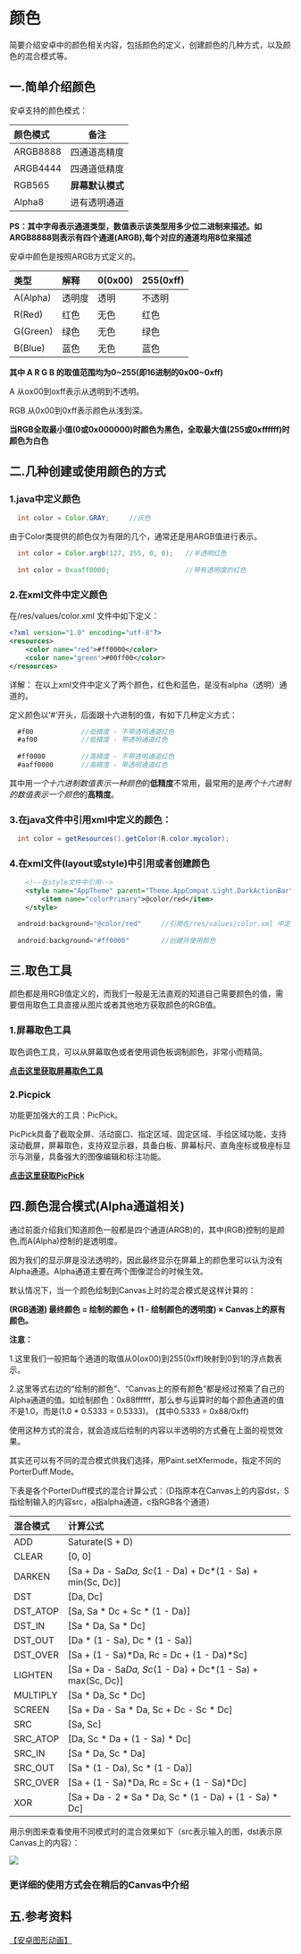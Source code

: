 # 颜色

简要介绍安卓中的颜色相关内容，包括颜色的定义，创建颜色的几种方式，以及颜色的混合模式等。

## 一.简单介绍颜色

安卓支持的颜色模式：

颜色模式 | 备注
:--- | ---
ARGB8888 | 四通道高精度
ARGB4444 | 四通道低精度
RGB565   | **屏幕默认模式**
Alpha8   | 进有透明通道

**PS：其中字母表示通道类型，数值表示该类型用多少位二进制来描述。如ARGB8888则表示有四个通道(ARGB),每个对应的通道均用8位来描述**


安卓中颜色是按照ARGB方式定义的。

类型      | 解释   | 0(0x00) | 255(0xff) 
:-------- |:------ | :------ | :--------
A(Alpha)  | 透明度 | 透明    | 不透明
R(Red)    | 红色   | 无色    | 红色
G(Green)  | 绿色   | 无色    | 绿色
B(Blue)   | 蓝色   | 无色    | 蓝色 

**其中 A R G B 的取值范围均为0~255(即16进制的0x00~0xff)**

A 从ox00到oxff表示从透明到不透明。

RGB 从0x00到0xff表示颜色从浅到深。

**当RGB全取最小值(0或0x000000)时颜色为黑色，全取最大值(255或0xffffff)时颜色为白色**

## 二.几种创建或使用颜色的方式
### 1.java中定义颜色
``` java
  int color = Color.GRAY;     //灰色
```
  由于Color类提供的颜色仅为有限的几个，通常还是用ARGB值进行表示。
``` java
  int color = Color.argb(127, 255, 0, 0);   //半透明红色
  
  int color = 0xaaff0000;                   //带有透明度的红色
```
### 2.在xml文件中定义颜色
在/res/values/color.xml 文件中如下定义：
``` xml
<?xml version="1.0" encoding="utf-8"?>
<resources>
    <color name="red">#ff0000</color>
    <color name="green">#00ff00</color>
</resources>
```
详解： 在以上xml文件中定义了两个颜色，红色和蓝色，是没有alpha（透明）通道的。

定义颜色以‘#’开头，后面跟十六进制的值，有如下几种定义方式：
``` java
  #f00            //低精度 - 不带透明通道红色
  #af00           //低精度 - 带透明通道红色
  
  #ff0000         //高精度 - 不带透明通道红色
  #aaff0000       //高精度 - 带透明通道红色
```
其中用<i>一个十六进制数值表示一种颜色</i>的<b>低精度</b>不常用，最常用的是<i>两个十六进制的数值表示一个颜色</i>的<b>高精度</b>。

### 3.在java文件中引用xml中定义的颜色：
``` java
  int color = getResources().getColor(R.color.mycolor);
```
### 4.在xml文件(layout或style)中引用或者创建颜色
``` xml
    <!--在style文件中引用-->
    <style name="AppTheme" parent="Theme.AppCompat.Light.DarkActionBar">
        <item name="colorPrimary">@color/red</item>
    </style>
```
``` java
  android:background="@color/red"     //引用在/res/values/color.xml 中定义的颜色
  
  android:background="#ff0000"        //创建并使用颜色
```

## 三.取色工具
颜色都是用RGB值定义的，而我们一般是无法直观的知道自己需要颜色的值，需要借用取色工具直接从图片或者其他地方获取颜色的RGB值。

### 1.屏幕取色工具
取色调色工具，可以从屏幕取色或者使用调色板调制颜色，非常小而精简。

<b>[点击这里获取屏幕取色工具](http://pan.baidu.com/s/1gdWkN0B)</b>

### 2.Picpick
功能更加强大的工具：PicPick。

PicPick具备了截取全屏、活动窗口、指定区域、固定区域、手绘区域功能，支持滚动截屏，屏幕取色，支持双显示器，具备白板、屏幕标尺、直角座标或极座标显示与测量，具备强大的图像编辑和标注功能。

<b>[点击这里获取PicPick](http://ngwin.com/picpick)</b>

## 四.颜色混合模式(Alpha通道相关)

通过前面介绍我们知道颜色一般都是四个通道(ARGB)的，其中(RGB)控制的是颜色,而A(Alpha)控制的是透明度。

因为我们的显示屏是没法透明的，因此最终显示在屏幕上的颜色里可以认为没有Alpha通道。Alpha通道主要在两个图像混合的时候生效。

默认情况下，当一个颜色绘制到Canvas上时的混合模式是这样计算的：

**(RGB通道) 最终颜色 = 绘制的颜色 + (1 - 绘制颜色的透明度) × Canvas上的原有颜色。**

<b>注意：</b>

1.这里我们一般把每个通道的取值从0(ox00)到255(0xff)映射到0到1的浮点数表示。

2.这里等式右边的“绘制的颜色"、“Canvas上的原有颜色”都是经过预乘了自己的Alpha通道的值。如绘制颜色：0x88ffffff，那么参与运算时的每个颜色通道的值不是1.0，而是(1.0 * 0.5333 = 0.5333)。  (其中0.5333 = 0x88/0xff)

使用这种方式的混合，就会造成后绘制的内容以半透明的方式叠在上面的视觉效果。

其实还可以有不同的混合模式供我们选择，用Paint.setXfermode，指定不同的PorterDuff.Mode。

下表是各个PorterDuff模式的混合计算公式：（D指原本在Canvas上的内容dst，S指绘制输入的内容src，a指alpha通道，c指RGB各个通道）

混合模式 | 计算公式
:------- | :---------
ADD      | Saturate(S + D)
CLEAR    | [0, 0]
DARKEN   | [Sa + Da - Sa*Da, Sc*(1 - Da) + Dc*(1 - Sa) + min(Sc, Dc)] 
DST      | [Da, Dc] 
DST_ATOP | [Sa, Sa * Dc + Sc * (1 - Da)] 
DST_IN   | [Sa * Da, Sa * Dc] 
DST_OUT  | [Da * (1 - Sa), Dc * (1 - Sa)] 
DST_OVER | [Sa + (1 - Sa)*Da, Rc = Dc + (1 - Da)*Sc] 
LIGHTEN  | [Sa + Da - Sa*Da, Sc*(1 - Da) + Dc*(1 - Sa) + max(Sc, Dc)] 
MULTIPLY | [Sa * Da, Sc * Dc]
SCREEN   | [Sa + Da - Sa * Da, Sc + Dc - Sc * Dc]
SRC      | [Sa, Sc] 
SRC_ATOP | [Da, Sc * Da + (1 - Sa) * Dc] 
SRC_IN   | [Sa * Da, Sc * Da] 
SRC_OUT  | [Sa * (1 - Da), Sc * (1 - Da)] 
SRC_OVER | [Sa + (1 - Sa)*Da, Rc = Sc + (1 - Sa)*Dc] 
XOR      | [Sa + Da - 2 * Sa * Da, Sc * (1 - Da) + (1 - Sa) * Dc] 

用示例图来查看使用不同模式时的混合效果如下（src表示输入的图，dst表示原Canvas上的内容）：

![](https://github.com/GcsSloop/AndroidNote/blob/master/%E9%97%AE%E9%A2%98/%E9%A2%9C%E8%89%B2/Art/%E9%A2%9C%E8%89%B2.png)

### 更详细的使用方式会在稍后的Canvas中介绍

## 五.参考资料

[【安卓图形动画】](http://www.cnblogs.com/zhucai/p/android-graphics-animation.html)
